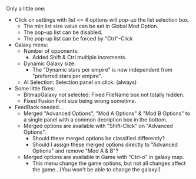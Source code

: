 Only a little one:

- Click on settings with list <= 4 options will pop-up the list selection box.
  - The min list size value can be set in Global Mod Option.
  - The pop-up list can be disabled.
  - The pop-up list can be forced by "Ctrl"-Click
- Galaxy menu:
  - Number of opponents:
    - Added Shift & Ctrl multiple increments.
  - Dynamic Galaxy size:
    - The "Dynamic stars per empire" is now independent from "preferred stars per empire".
  - AI Selection: Selection panel on click. (always)
- Some little fixes:
  - BitmapGalaxy not selected: Fixed FileName box not totally hidden.
  - Fixed Fusion Font size being wrong sometime.
- FeedBack needed...
  - Merged "Advanced Options", "Mod A Options" & "Mod B Options" to a single panel with a common decription box in the bottom.
  - Merged options are available with "Shift-Click" on "Advanced Options".
    - Should these merged options be classified differently?
    - Should I assign these merged options directly to "Advanced Options" and remove "Mod A & B"?
  - Merged options are available in Game with "Ctrl-o" in galaxy map.
    - This menu change the game options, but not all changes affect the game...(You won't be able to change the galaxy!)
    

